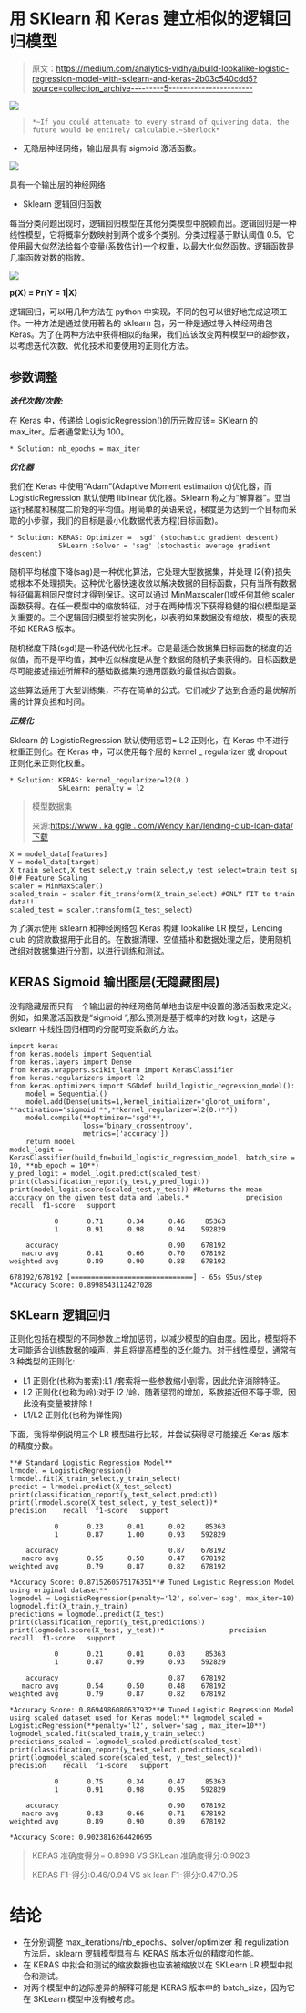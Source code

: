 # 用 SKlearn 和 Keras 建立相似的逻辑回归模型

> 原文：<https://medium.com/analytics-vidhya/build-lookalike-logistic-regression-model-with-sklearn-and-keras-2b03c540cdd5?source=collection_archive---------5----------------------->

![](img/3f1d2ea841f1d187858e5e08c6cb29af.png)

> `*~If you could attenuate to every strand of quivering data, the future would be entirely calculable.~Sherlock*`

*   无隐层神经网络，输出层具有 sigmoid 激活函数。

![](img/c8fba84cae9169d2ce213e51c8857a1f.png)

具有一个输出层的神经网络

*   Sklearn 逻辑回归函数

每当分类问题出现时，逻辑回归模型在其他分类模型中脱颖而出。逻辑回归是一种线性模型，它将概率分数映射到两个或多个类别。分类过程基于默认阈值 0.5。它使用最大似然法给每个变量(系数估计)一个权重，以最大化似然函数。逻辑函数是几率函数对数的指数。

![](img/37ef56ad4b9960bcb188e695c6b6d8d2.png)

**p(X) = Pr(Y = 1|X)**

逻辑回归，可以用几种方法在 python 中实现，不同的包可以很好地完成这项工作。一种方法是通过使用著名的 sklearn 包，另一种是通过导入神经网络包 Keras。为了在两种方法中获得相似的结果，我们应该改变两种模型中的超参数，以考虑迭代次数、优化技术和要使用的正则化方法。

## 参数调整

***迭代次数/次数:***

在 Keras 中，传递给 LogisticRegression()的历元数应该= SKlearn 的 max_iter。后者通常默认为 100。

```
* Solution: nb_epochs = max_iter
```

***优化器***

我们在 Keras 中使用“Adam”(Adaptive Moment estimation o)优化器，而 LogisticRegression 默认使用 liblinear 优化器。Sklearn 称之为“解算器”。亚当运行梯度和梯度二阶矩的平均值。用简单的英语来说，梯度是为达到一个目标而采取的小步骤，我们的目标是最小化数据代表方程(目标函数)。

```
* Solution: KERAS: Optimizer = 'sgd' (stochastic gradient descent) 
            SkLearn :Solver = 'sag' (stochastic average gradient descent)
```

随机平均梯度下降(sag)是一种优化算法，它处理大型数据集，并处理 l2(脊)损失或根本不处理损失。这种优化器快速收敛以解决数据的目标函数，只有当所有数据特征偏离相同尺度时才得到保证。这可以通过 MinMaxscaler()或任何其他 scaler 函数获得。在任一模型中的缩放特征，对于在两种情况下获得稳健的相似模型是至关重要的。三个逻辑回归模型将被实例化，以表明如果数据没有缩放，模型的表现不如 KERAS 版本。

随机梯度下降(sgd)是一种迭代优化技术。它是最适合数据集目标函数的梯度的近似值，而不是平均值，其中近似梯度是从整个数据的随机子集获得的。目标函数是尽可能接近描述所解释的基础数据集的通用函数的最佳拟合函数。

这些算法适用于大型训练集，不存在简单的公式。它们减少了达到合适的最优解所需的计算负担和时间。

***正规化***

Sklearn 的 LogisticRegression 默认使用惩罚= L2 正则化，在 Keras 中不进行权重正则化。在 Keras 中，可以使用每个层的 kernel _ regularizer 或 dropout 正则化来正则化权重。

```
* Solution: KERAS: kernel_regularizer=l2(0.) 
            SkLearn: penalty = l2
```

> 模型数据集
> 
> 来源:[https://www . ka ggle . com/Wendy Kan/lending-club-loan-data/下载](https://www.kaggle.com/wendykan/lending-club-loan-data/download%E2%80%9D)

```
X = model_data[features]
Y = model_data[target]
X_train_select,X_test_select,y_train_select,y_test_select=train_test_split(X,Y,test_size=0.3,random_state= 0)# Feature Scaling
scaler = MinMaxScaler()
scaled_train = scaler.fit_transform(X_train_select) #ONLY FIT to train data!!
scaled_test = scaler.transform(X_test_select)
```

为了演示使用 sklearn 和神经网络包 Keras 构建 lookalike LR 模型，Lending club 的贷款数据用于此目的。在数据清理、空值插补和数据处理之后，使用随机改组对数据集进行分割，以进行训练和测试。

## KERAS Sigmoid 输出图层(无隐藏图层)

没有隐藏层而只有一个输出层的神经网络简单地由该层中设置的激活函数来定义。例如，如果激活函数是“sigmoid ”,那么预测是基于概率的对数 logit，这是与 sklearn 中线性回归相同的分配可变系数的方法。

```
import keras
from keras.models import Sequential
from keras.layers import Dense
from keras.wrappers.scikit_learn import KerasClassifier
from keras.regularizers import l2
from keras.optimizers import SGDdef build_logistic_regression_model():
    model = Sequential()
    model.add(Dense(units=1,kernel_initializer='glorot_uniform', **activation='sigmoid'**,**kernel_regularizer=l2(0.)**))
    model.compile(**optimizer='sgd'**,
                  loss='binary_crossentropy',
                  metrics=['accuracy'])
    return model
model_logit = KerasClassifier(build_fn=build_logistic_regression_model, batch_size = 10, **nb_epoch = 10**)
y_pred_logit = model_logit.predict(scaled_test)
print(classification_report(y_test,y_pred_logit))
print(model_logit.score(scaled_test,y_test)) #Returns the mean accuracy on the given test data and labels.*              precision    recall  f1-score   support

           0       0.71      0.34      0.46     85363
           1       0.91      0.98      0.94    592829

    accuracy                           0.90    678192
   macro avg       0.81      0.66      0.70    678192
weighted avg       0.89      0.90      0.88    678192

678192/678192 [==============================] - 65s 95us/step
*Accuracy Score: 0.8998543112427028
```

## SKLearn 逻辑回归

正则化包括在模型的不同参数上增加惩罚，以减少模型的自由度。因此，模型将不太可能适合训练数据的噪声，并且将提高模型的泛化能力。对于线性模型，通常有 3 种类型的正则化:

*   L1 正则化(也称为套索):L1 /套索将一些参数缩小到零，因此允许消除特征。
*   L2 正则化(也称为岭):对于 l2 /岭，随着惩罚的增加，系数接近但不等于零，因此没有变量被排除！
*   L1/L2 正则化(也称为弹性网)

下面，我将举例说明三个 LR 模型进行比较，并尝试获得尽可能接近 Keras 版本的精度分数。

```
**# Standard Logistic Regression Model**
lrmodel = LogisticRegression()
lrmodel.fit(X_train_select,y_train_select)
predict = lrmodel.predict(X_test_select)
print(classification_report(y_test_select,predict))
print(lrmodel.score(X_test_select, y_test_select))*               precision    recall  f1-score   support

           0       0.23      0.01      0.02     85363
           1       0.87      1.00      0.93    592829

    accuracy                           0.87    678192
   macro avg       0.55      0.50      0.47    678192
weighted avg       0.79      0.87      0.82    678192

*Accuracy Score: 0.8715260575176351**# Tuned Logistic Regression Model using original dataset**
logmodel = LogisticRegression(penalty='l2', solver='sag', max_iter=10)
logmodel.fit(X_train,y_train)
predictions = logmodel.predict(X_test)
print(classification_report(y_test,predictions))
print(logmodel.score(X_test, y_test))*                precision    recall  f1-score   support

           0       0.21      0.01      0.03     85363
           1       0.87      0.99      0.93    592829

    accuracy                           0.87    678192
   macro avg       0.54      0.50      0.48    678192
weighted avg       0.79      0.87      0.82    678192

*Accuracy Score: 0.8694986080637932**# Tuned Logistic Regression Model using scaled dataset used for Keras model:** logmodel_scaled = LogisticRegression(**penalty='l2', solver='sag', max_iter=10**)
logmodel_scaled.fit(scaled_train,y_train_select)
predictions_scaled = logmodel_scaled.predict(scaled_test)
print(classification_report(y_test_select,predictions_scaled))
print(logmodel_scaled.score(scaled_test, y_test_select))*                precision    recall  f1-score   support

           0       0.75      0.34      0.47     85363
           1       0.91      0.98      0.95    592829

    accuracy                           0.90    678192
   macro avg       0.83      0.66      0.71    678192
weighted avg       0.89      0.90      0.89    678192

*Accuracy Score: 0.9023816264420695
```

> KERAS 准确度得分= 0.8998 VS SKLean 准确度得分:0.9023
> 
> KERAS F1-得分:0.46/0.94 VS sk lean F1-得分:0.47/0.95

# 结论

*   在分别调整 max_iterations/nb_epochs、solver/optimizer 和 regulization 方法后，sklearn 逻辑模型具有与 KERAS 版本近似的精度和性能。
*   在 KERAS 中拟合和测试的缩放数据也应该被缩放以在 SKLearn LR 模型中拟合和测试。
*   对两个模型中的边际差异的解释可能是 KERAS 版本中的 batch_size，因为它在 SKLearn 模型中没有被考虑。